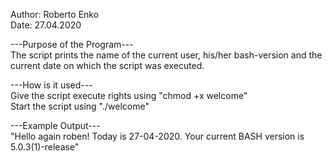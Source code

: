 Author: Roberto Enko  
Date: 27.04.2020  

---Purpose of the Program---  
The script prints the name of the current user, his/her bash-version and the current date on which the script was executed.

---How is it used---  
Give the script execute rights using "chmod +x welcome"  
Start the script using "./welcome"  

---Example Output---  
"Hello again roben! Today is 27-04-2020. Your current BASH version is 5.0.3(1)-release"
